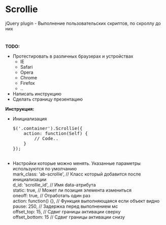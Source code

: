 # Scrollie
jQuery plugin - Выполнение пользовательских скриптов, по скроллу до них
#
<b>TODO:</b> <br>
<ul>
  <li>
    Протестировать в различных браузерах и устройствах
    <ul>
      <li>IE</li>
      <li>Safari</li>
      <li>Opera</li>
      <li>Chrome</li>
      <li>Firefox</li>
      <li>..</li>
    </ul>
  </li>
  <li>Написать инструкцию</li>
  <li>Сделать страницу презентацию</li>
</ul>
<b>Инструкция:</b> <br>
<ul>
  <li>
    Инициализация
    <pre>
$('.container').Scrollie({
    action: function(Self) {
        // Code..
    }
});
    </pre>
  </li>
  <li>
    Настройки которые можно менять. Указанные параметры используются по умолчанию<br>
    mark_class: 'ab-scrollie', // Класс который добавится после инициализации <br>
    d_id: 'scrollie_id', // Имя data-атрибута <br>
    static: true, // Может ли позиция элемента измениться <br>
    oneoff: true, // Отработать один раз <br>
    action: function() {}, // Функция выполняющаяся если объект видно <br>
    pause: 250, // Задержка перед выполнением мс <br>
    offset_top: 15, // Сдвиг границы активации сверху <br>
    offset_bottom: 15 // Сдвиг границы активации снизу <br>
  </li>
</ul>
